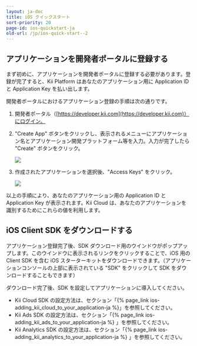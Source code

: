 ```yaml
---
layout: ja-doc
title: iOS クイックスタート
sort-priority: 20
page-id: ios-quickstart-ja
old-url: /jp/ios-quick-start--2
---
```

## アプリケーションを開発者ポータルに登録する

まず初めに、アプリケーションを開発者ポータルに登録する必要があります。登録が完了すると、Kii Platform はあなたのアプリケーション用に Application ID と Application Key を払い出します。

開発者ポータルにおけるアプリケーション登録の手順は次の通りです。

1.  開発者ポータル（[https://developer.kii.com](https://developer.kii.com)）にログイン。

2.  "Create App" ボタンをクリックし、表示されるメニューにアプリケーション名とアプリケーション開発プラットフォーム等を入力。入力が完了したら "Create" ボタンをクリック。

    ![](01.png)

3.  作成されたアプリケーションを選択後、"Access Keys" をクリック。

    ![](02.png)

以上の手順により、あなたのアプリケーション用の Application ID と Application Key が表示されます。Kii Cloud は、あなたのアプリケーションを識別するためにこれらの値を利用します。

## iOS Client SDK をダウンロードする

アプリケーション登録完了後、SDK ダウンロード用のウインドウがポップアップします。このウインドウに表示されるリンクをクリックすることで、iOS 用の Client SDK を含む iOS スターターキットをダウンロードできます。（アプリケーションコンソールの上部に表示されている "SDK" をクリックして SDK をダウンロードすることもできます）

ダウンロード完了後、SDK を設定してアプリケーションに導入してください。

*   Kii Cloud SDK の設定方法は、セクション「{% page_link ios-adding_kii_cloud_to_your_application-ja %}」を参照してください。
*   Kii Ads SDK の設定方法は、セクション「{% page_link ios-adding_kii_ads_to_your_application-ja %} 」を参照してください。
*   Kii Analytics SDK の設定方法は、セクション「{% page_link ios-adding_kii_analytics_to_your_application-ja %} 」を参照してください。
